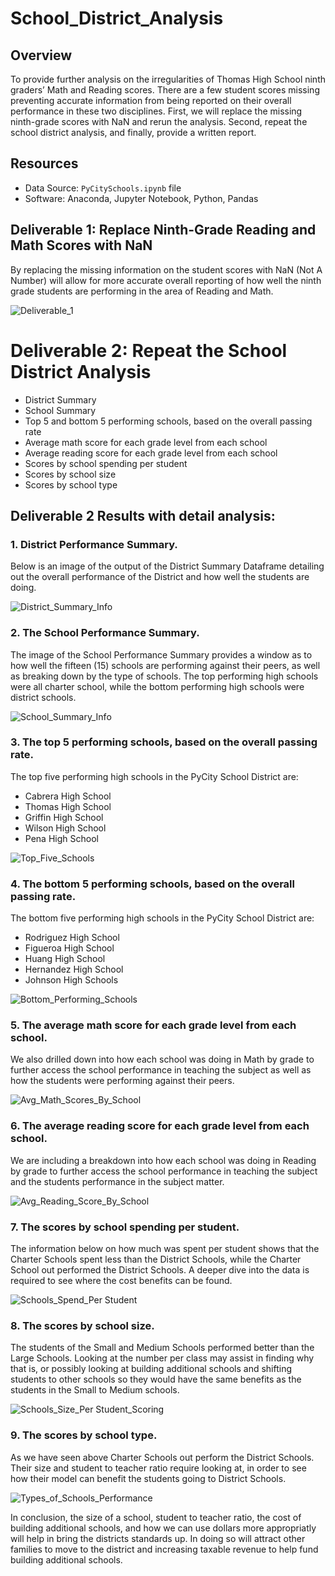 # School_District_Analysis

## Overview
To provide further analysis on the irregularities of Thomas High School ninth graders’ Math and Reading scores. There are a few student scores missing preventing accurate information from being reported on their overall performance in these two disciplines. First, we will replace the missing ninth-grade scores with NaN and rerun the analysis. Second, repeat the school district analysis, and finally, provide a written report.   

## Resources
* Data Source: `PyCitySchools.ipynb` file 
* Software: Anaconda, Jupyter Notebook, Python, Pandas

## Deliverable 1: Replace Ninth-Grade Reading and Math Scores with NaN
By replacing the missing information on the student scores with NaN (Not A Number) will allow for more accurate overall reporting of how well the ninth grade students are performing in the area of Reading and Math.

![Deliverable_1](https://user-images.githubusercontent.com/17502725/143724140-34ba2103-49c8-4fdc-a6df-696e964e6692.PNG)

# Deliverable 2: Repeat the School District Analysis

* District Summary  
* School Summary
* Top 5 and bottom 5 performing schools, based on the overall passing rate
* Average math score for each grade level from each school
* Average reading score for each grade level from each school
* Scores by school spending per student
* Scores by school size
* Scores by school type
 
## Deliverable 2 Results with detail analysis:
### 1. District Performance Summary.
Below is an image of the output of the District Summary Dataframe detailing out the overall performance of the District and how well the students are doing.  

![District_Summary_Info](https://user-images.githubusercontent.com/17502725/143724378-68764568-1a8e-4798-9200-2cb10bd388b7.png)

### 2. The School Performance Summary.
The image of the School Performance Summary provides a window as to how well the fifteen (15) schools are performing against their peers, as well as breaking down by the type of schools. The top performing high schools were all charter school, while the bottom performing high schools were district schools.  

![School_Summary_Info](https://user-images.githubusercontent.com/17502725/143725719-cba46bdb-e69e-40a4-8ba3-7a5d0af28d6b.PNG)

### 3. The top 5 performing schools, based on the overall passing rate.
The top five performing high schools in the PyCity School District are: 
* Cabrera High School
* Thomas High School
* Griffin High School
* Wilson High School
* Pena High School

![Top_Five_Schools](https://user-images.githubusercontent.com/17502725/143724730-2c766c35-58a7-4e12-ba45-35e42fb3dfd5.PNG)

### 4. The bottom 5 performing schools, based on the overall passing rate.
The bottom five performing high schools in the PyCity School District are: 
* Rodriguez High School
* Figueroa High School
* Huang High School
* Hernandez High School
* Johnson High Schools

![Bottom_Performing_Schools](https://user-images.githubusercontent.com/17502725/143724786-f6664a3a-b5ad-4f05-85d7-f2e4b031d563.PNG)

### 5. The average math score for each grade level from each school.
We also drilled down into how each school was doing in Math by grade to further access the school performance in teaching the subject as well as how the students were performing against their peers. 

![Avg_Math_Scores_By_School](https://user-images.githubusercontent.com/17502725/143725017-a93558ab-bfb8-4906-af4e-8705252fa5e6.PNG)

### 6. The average reading score for each grade level from each school.
We are including a breakdown into how each school was doing in Reading by grade to further access the school performance in teaching the subject and the students performance in the subject matter. 

![Avg_Reading_Score_By_School](https://user-images.githubusercontent.com/17502725/143725069-b4238ba6-e535-4cc4-9ffc-e12629ee10b3.PNG)

### 7. The scores by school spending per student.
The information below on how much was spent per student shows that the Charter Schools spent less than the District Schools, while the Charter School out performed the District Schools.  A deeper dive into the data is required to see where the cost benefits can be found.  

![Schools_Spend_Per Student](https://user-images.githubusercontent.com/17502725/143725156-6aabc7a5-5536-474c-a6f1-3aead9a5cd3e.PNG)

### 8. The scores by school size.
The students of the Small and Medium Schools performed better than the Large Schools.  Looking at the number per class may assist in finding why that is, or possibly looking at building additional schools and shifting students to other schools so they would have the same benefits as the students in the Small to Medium schools. 

![Schools_Size_Per Student_Scoring](https://user-images.githubusercontent.com/17502725/143725236-aa0b143e-c809-41ae-af8c-a15b96ab5f5b.PNG)

### 9. The scores by school type.
As we have seen above Charter Schools out perform the District Schools.  Their size and student to teacher ratio require looking at, in order to see how their model can benefit the students going to District Schools.  

![Types_of_Schools_Performance](https://user-images.githubusercontent.com/17502725/143725318-182cebe9-c6b9-4c0a-8fe7-3eeb5d23468e.PNG)

In conclusion, the size of a school, student to teacher ratio, the cost of building additional schools, and how we can use dollars more appropriatly will help in bring the districts standards up.  In doing so will attract other families to move to the district and increasing taxable revenue to help fund building additional schools. 
